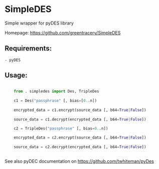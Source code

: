 # SimpleDES

Simple wrapper for pyDES library

Homepage: https://github.com/greentracery/SimpleDES
    
## Requirements:

    - pyDES
    
## Usage:

```python
    
    from . simpledes import Des, TripleDes
    
    c1 = Des("passphrase" [, bias=[0..n])
    
    encrypted_data = c1.encrypt(source_data [, b64=True|False])
    
    source_data = c1.decrypt(encrypted_data [, b64=True|False])

    c2 = TripleDes("passphrase" [, bias=0..n])
    
    encrypted_data = c2.encrypt(source_data [, b64=True|False])
    
    source_data = c2.decrypt(encrypted_data [, b64=True|False])
    
```

See also pyDEC documentation on https://github.com/twhiteman/pyDes
